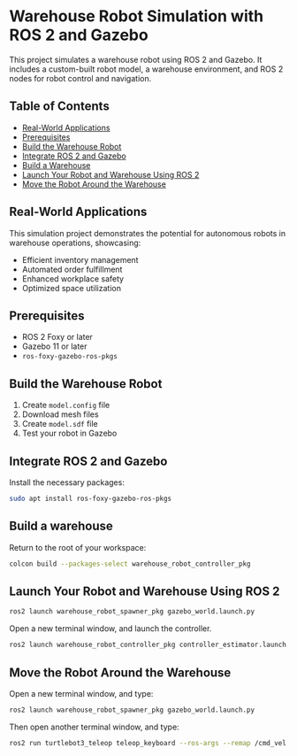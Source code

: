 # Warehouse Robot Simulation with ROS 2 and Gazebo

This project simulates a warehouse robot using ROS 2 and Gazebo. It includes a custom-built robot model, a warehouse environment, and ROS 2 nodes for robot control and navigation.

## Table of Contents

- [Real-World Applications](#real-world-applications)
- [Prerequisites](#prerequisites)
- [Build the Warehouse Robot](#build-the-warehouse-robot)
- [Integrate ROS 2 and Gazebo](#integrate-ros-2-and-gazebo)
- [Build a Warehouse](#build-a-warehouse)
- [Launch Your Robot and Warehouse Using ROS 2](#launch-your-robot-and-warehouse-using-ros-2)
- [Move the Robot Around the Warehouse](#move-the-robot-around-the-warehouse)

## Real-World Applications

This simulation project demonstrates the potential for autonomous robots in warehouse operations, showcasing:

- Efficient inventory management
- Automated order fulfillment
- Enhanced workplace safety
- Optimized space utilization

## Prerequisites

- ROS 2 Foxy or later
- Gazebo 11 or later
- `ros-foxy-gazebo-ros-pkgs`

## Build the Warehouse Robot

1. Create `model.config` file
2. Download mesh files
3. Create `model.sdf` file
4. Test your robot in Gazebo

## Integrate ROS 2 and Gazebo

Install the necessary packages:

```bash
sudo apt install ros-foxy-gazebo-ros-pkgs
```

## Build a warehouse

Return to the root of your workspace:

```bash
colcon build --packages-select warehouse_robot_controller_pkg
```

## Launch Your Robot and Warehouse Using ROS 2

```bash
ros2 launch warehouse_robot_spawner_pkg gazebo_world.launch.py
```

Open a new terminal window, and launch the controller.

```bash
ros2 launch warehouse_robot_controller_pkg controller_estimator.launch.py
```

## Move the Robot Around the Warehouse

Open a new terminal window, and type:

```bash
ros2 launch warehouse_robot_spawner_pkg gazebo_world.launch.py
```

Then open another terminal window, and type:

```bash
ros2 run turtlebot3_teleop teleop_keyboard --ros-args --remap /cmd_vel:=/demo/cmd_vel
```

